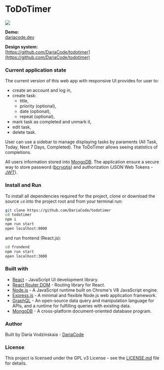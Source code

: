# ToDoTimer
![](img/intro16_9.gif)

**Demo:**  
[dariacode.dev](https://dariacode.dev/projects/todotimer/)

**Design system:**  
[https://github.com/DariaCode/todotimer](https://github.com/DariaCode/todotimer)

### Current application state

The current version of this web app with responsive UI provides for user to: 
- create an account and log in,
- create task:
  - title,
  - priority (optional),
  - date (optional),
  - repeat (optional),
- mark task as completed and unmark it,  
- edit task, 
- delete task.

User can use a sidebar to manage displaying tasks by paraments (All Task, Today, Next 7 Days, Completed). The ToDoTimer allows seeing statistics of completions. 

All users information stored into [MongoDB](https://www.mongodb.com/). The application ensure a secure way to store password ([bcryptjs](https://www.npmjs.com/package/bcryptjs)) and  authorization (JSON Web Tokens - [JWT](https://jwt.io/)).

### Install and Run

To install all dependencies required for the project, clone or download the source `cd` into the project root and from your terminal run:

```bash
git clone https://github.com/DariaCode/todotimer
cd todotimer
npm i
npm run start
open localhost:8000
```
and run frontend (React.js):
```bash
cd frondend
npm run start
open localhost:3000
```

### Built with

- [React](https://reactjs.org/) - JavaScript UI development library.
- [React Router DOM](https://reacttraining.com/react-router/web/guides/quick-start) - Routing library for React.
- [Node.js](https://nodejs.org/en/) - A JavaScript runtime built on Chrome's V8 JavaScript engine.
- [Express.js](https://expressjs.com/) - A minimal and flexible Node.js web application framework.
- [GraphQL](https://graphql.org/) - An open-source data query and manipulation language for APIs, and a runtime for fulfilling queries with existing data.
- [MongoDB](https://www.mongodb.com/) - A cross-platform document-oriented database program.

### Author

Built by Daria Vodzinskaia - [DariaCode](https://dariacode.dev)

### License

This project is licensed under the GPL v3 License - see the [LICENSE.md](https://github.com/DariaCode/todotimer/blob/master/LICENSE) file for details.

